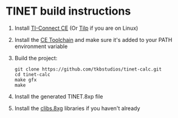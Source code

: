 # TINET build instructions

1. Install [TI-Connect CE](https://education.ti.com/en/products/computer-software/ti-connect-ce-sw) (Or [Tilp](http://lpg.ticalc.org/prj_tilp/) if you are on Linux)
2. Install the [CE Toolchain](https://ce-programming.github.io/toolchain/static/getting-started.html) and make sure it's added to your PATH environment variable
3. Build the project:

    ```shell
    git clone https://github.com/tkbstudios/tinet-calc.git
    cd tinet-calc
    make gfx
    make
    ```

4. Install the generated TINET.8xp file
5. Install the [clibs.8xg](https://github.com/CE-Programming/libraries/releases/latest) libraries if you haven't already
